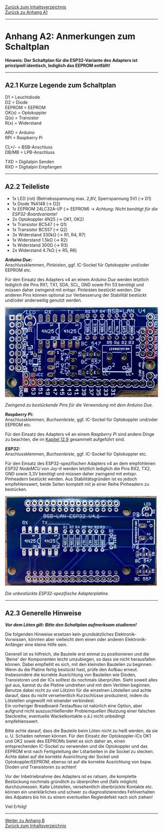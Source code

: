 [Zurück zum Inhaltsverzeichnis](inhaltsverzeichnis.md)  
[Zurück zu Anhang A1](anhang_a1.md)    
    
---
    

    
# Anhang A2: Anmerkungen zum Schaltplan
    

**Hinweis: Der Schaltplan für die ESP32-Variante des Adapters ist prinzipiell identisch, lediglich das EEPROM entfällt!**  
    
---

## A2.1 Kurze Legende zum Schaltplan

D1 = Leuchtdiode  
D2 = Diode  
EEPROM = EEPROM  
OK(x) = Optokoppler  
Q(x) = Transistor  
R(x) = Widerstand  
 
ARD = Arduino  
RPI = Raspberry Pi  

CL+/- = BSB-Anschluss  
DB/MB = LPB-Anschluss  

TXD = Digitalpin Senden  
RXD = Digitalpin Empfangen    
    
---
    
## A2.2 Teileliste

- 1x LED (rot) (Betriebsspannung max. 2,8V, Sperrspannung 5V) (→ D1)  
- 1x Diode 1N4148 (→ D2)  
- 1x EEPROM 24LC32A-I/P (→ EEPROM) → *Achtung: Nicht benötigt für die ESP32-Boardvariante!*  
- 2x Optokoppler 4N25 (→ OK1, OK2)    
- 1x Transistor BC547 (→ Q1)  
- 1x Transistor BC557 (→ Q2)  
- 3x Widerstand 330kΩ (→ R1, R4, R7) 
- 1x Widerstand 1.5kΩ (→ R2) 
- 1x Widerstand 300Ω (→ R3) 
- 2x Widerstand 4.7kΩ (→ R5, R6)  
    

***Arduino Due:***  
Anschlussklemmen, *Pinleisten*, ggf. IC-Sockel für Optokoppler und/oder EEPROM etc.  
  
Für den Einsatz des Adapters v4 an einem *Arduino Due* werden letztlich lediglich die Pins RX1, TX1, SDA, SCL, GND sowie Pin 53 benötigt und müssen daher zwingend mit entspr. Pinleisten bestückt werden. Die anderen Pins können optional zur Verbesserung der Stabilität bestückt und/oder anderweitig genutzt werden.  
  
<img src="https://raw.githubusercontent.com/1coderookie/BSB-LPB-LAN/master/docs/pics/bsb-adapter-v4-unbestueckt_pins.jpg">  
  
*Zwingend zu bestückende Pins für die Verwendung mit dem Arduino Due.*  
  
***Raspberry Pi:***  
Anschlussklemmen, *Buchsenleiste*, ggf. IC-Sockel für Optokoppler und/oder EEPROM etc.  
  
Für den Einsatz des Adapters v4 an einem *Raspberry Pi* sind andere Dinge zu beachten, die im [Kapitel 12.9](kap12.md#129-raspberry-pi) gesammelt aufgeführt sind.    
        
***ESP32:***  
Anschlussklemmen, *Buchsenleiste*, ggf. IC-Sockel für Optokoppler etc.  
  
Für den Einsatz des ESP32-spezifischen Adapters v4 an dem empfohlenen *ESP32 NodeMCU von Joy-It* werden letztlich lediglich die Pins RX2, TX2,  GND sowie 3,3V benötigt und müssen daher zwingend mit entspr. Pinheadern bestückt werden. Aus Stabilitätsgründen ist es jedoch empfehlenswert, beide Seiten komplett mit je einer Reihe Pinheadern zu bestücken.   
  
<img src="https://raw.githubusercontent.com/1coderookie/BSB-LPB-LAN/master/docs/pics/ESP32-PCB.jpeg">  
  
*Die unbestückte ESP32-spezifische Adapterplatine.*  
        
    
---
    

## A2.3 Generelle Hinweise

***Vor dem Löten gilt: Bitte den Schaltplan aufmerksam studieren!***
  
Die folgenden Hinweise ersetzen kein grundsätzliches
Elektronik-Vorwissen, könnten aber vielleicht dem einen oder
anderen Elektronik-Anfänger eine kleine Hilfe sein.

Generell ist es hilfreich, die Bauteile erst einmal zu
positionieren und die 'Beine' der Komponenten leicht umzubiegen, so dass sie nicht herausfallen können. Dabei empfiehlt es sich, mit den kleinsten Bauteilen zu beginnen. Wenn du die Platine fertig bestückt hast, prüfe den Aufbau erneut. Insbesondere die korrekte Ausrichtung von Bauteilen wie Dioden, Transistoren und der ICs solltest du nochmals überprüfen. Sieht soweit alles gut aus, kannst du die Platine umdrehen und mit dem Verlöten beginnen. Benutze dabei nicht zu viel Lötzinn für die einzelnen Lötstellen und achte darauf, dass du nicht versehentlich Kurzschlüsse produzierst, indem du Lötstellen ungewollt mit einander verbindest.  
Ein vorheriger Breadboard-Testaufbau ist natürlich eine Option, aber
aufgrund nicht auszuschließender Problemquellen (Nutzung einer falschen
Steckreihe, eventuelle Wackelkontakte o.ä.) nicht unbedingt
empfehlenswert.

Bitte achte darauf, dass die Bauteile beim Löten nicht zu heiß werden,
da sie u. U. Schaden nehmen können. Für den Einsatz der Optokoppler-ICs
OK1 und OK2 sowie des EEPROMs bietet es sich daher an, einen entsprechenden IC-Sockel zu
verwenden und die Optokoppler und das EEPROM erst nach Fertigstellung der Lötarbeiten
in die Sockel zu stecken. Achte dabei auf die korrekte Ausrichtung der
Sockel und Optokoppler/EEPROM; ebenso ist auf die korrekte Ausrichtung von bspw.
Dioden und Transistoren zu achten!

Vor der Inbetriebnahme des Adapters ist es ratsam, die komplette
Bestückung nochmals gründlich zu überprüfen und (falls möglich)
durchzumessen. Kalte Lötstellen, versehentlich überbrückte Kontakte etc.
können ein unerklärliches und schwer zu diagnostizierendes Fehlverhalten
des Adpaters bis hin zu einem eventuellen Reglerdefekt nach sich ziehen!

Viel Erfolg!  
    
---
         
     
[Weiter zu Anhang B](anhang_b.md)      
[Zurück zum Inhaltsverzeichnis](inhaltsverzeichnis.md)  
